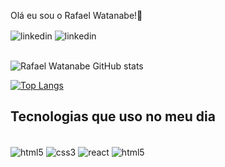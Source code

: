 Olá eu sou o  Rafael Watanabe!👋
<div style="display: inline_block">
<img align="center" alt="linkedin" src="https://img.shields.io/badge/LinkedIn-0077B5?style=for-the-badge&logo=linkedin&logoColor=white" />
<img align="center" alt="linkedin" src="https://img.shields.io/badge/Gmail-D14836?style=for-the-badge&logo=gmail&logoColor=white" />
  </div>
  </br>

![Rafael Watanabe GitHub stats](https://github-readme-stats-alpha-ebon-83.vercel.app/api?username=RafaelWatanabe94&theme=blue-green&show_icons=true)

[![Top Langs](https://github-readme-stats-alpha-ebon-83.vercel.app/api/top-langs/?username=RafaelWatanabe94&langs_count=8&theme=blue-green)](https://github.com/RafaelWatanabe94/github-readme-stats)

<!---
RafaelWatanabe94/RafaelWatanabe94 is a ✨ special ✨ repository because its `README.md` (this file) appears on your GitHub profile.
You can click the Preview link to take a look at your changes.
--->
## Tecnologias que uso no meu dia
<div style="display: inline_block"><br/>
  <img align="center" alt="html5" src="https://img.shields.io/badge/HTML5-E34F26?style=for-the-badge&logo=html5&logoColor=white" />
  <img align="center" alt="css3" src="https://img.shields.io/badge/CSS3-1572B6?style=for-the-badge&logo=css3&logoColor=white" />
  <img align="center" alt="react" src="https://img.shields.io/badge/JavaScript-323330?style=for-the-badge&logo=javascript&logoColor=F7DF1E" />
  <img align="center" alt="html5" src="https://img.shields.io/badge/React-20232A?style=for-the-badge&logo=react&logoColor=61DAFB" />
  </div>

